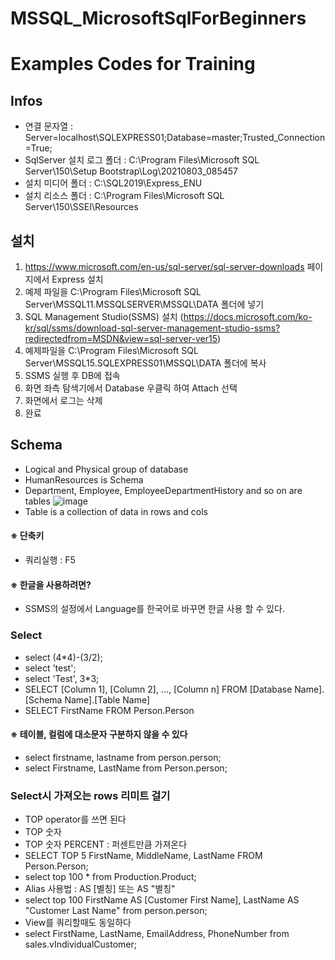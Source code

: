 # MSSQL_MicrosoftSqlForBeginners
Examples Codes for Training
==========================
## Infos
 - 연결 문자열 : Server=localhost\SQLEXPRESS01;Database=master;Trusted_Connection=True;
 - SqlServer 설치 로그 폴더 : C:\Program Files\Microsoft SQL Server\150\Setup Bootstrap\Log\20210803_085457
 - 설치 미디어 폴더 : C:\SQL2019\Express_ENU
 - 설치 리소스 폴더 : C:\Program Files\Microsoft SQL Server\150\SSEI\Resources

## 설치
 1. https://www.microsoft.com/en-us/sql-server/sql-server-downloads 페이지에서 Express 설치
 2. 예제 파일을 C:\Program Files\Microsoft SQL Server\MSSQL11.MSSQLSERVER\MSSQL\DATA 폴더에 넣기
 3. SQL Management Studio(SSMS) 설치 (https://docs.microsoft.com/ko-kr/sql/ssms/download-sql-server-management-studio-ssms?redirectedfrom=MSDN&view=sql-server-ver15)
 4. 예제파일을 C:\Program Files\Microsoft SQL Server\MSSQL15.SQLEXPRESS01\MSSQL\DATA 폴더에 복사
 5. SSMS 실행 후 DB에 접속
 6. 화면 좌측 탐색기에서 Database 우클릭 하여 Attach 선택
 7. 화면에서 로그는 삭제
 8. 완료

## Schema
 - Logical and Physical group of database
 - HumanResources is Schema
 - Department, Employee, EmployeeDepartmentHistory and so on are tables
![image](https://user-images.githubusercontent.com/22423285/128100338-68ae23e3-f5e9-44e0-85b5-28dc5261ec25.png)
 - Table is a collection of data in rows and cols

#### ※ 단축키
 - 쿼리실행 : F5


#### ※ 한글을 사용하려면?
 - SSMS의 설정에서 Language를 한국어로 바꾸면 한글 사용 할 수 있다.

### Select
 - select (4*4)-(3/2);
 - select 'test';
 - select 'Test', 3*3;
 - SELECT [Column 1], [Column 2], ..., [Column n]
   FROM [Database Name].[Schema Name].[Table Name]
 - SELECT FirstName
   FROM Person.Person

#### ※ 테이블, 컬럼에 대소문자 구분하지 않을 수 있다
 - select firstname, lastname from person.person;
 - select Firstname, LastName from Person.person;

### Select시 가져오는 rows 리미트 걸기
 - TOP operator를 쓰면 된다
 - TOP 숫자
 - TOP 숫자 PERCENT : 퍼센트만큼 가져온다
 - SELECT TOP 5 FirstName, MiddleName, LastName
   FROM Person.Person;
 - select top 100 *
   from Production.Product;
 - Alias 사용법 : AS [별칭] 또는 AS "별칭"
 - select top 100 
	    FirstName AS [Customer First Name], LastName AS "Customer Last Name"
   from person.person;
 - View를 쿼리할때도 동일하다
 - select FirstName, LastName, EmailAddress, PhoneNumber
   from sales.vIndividualCustomer;
